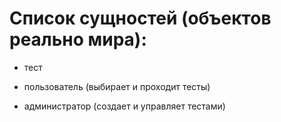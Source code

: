 # Список сущностей (объектов реально мира):

* тест

* пользователь (выбирает и проходит тесты)

* администратор (создает и управляет тестами)
